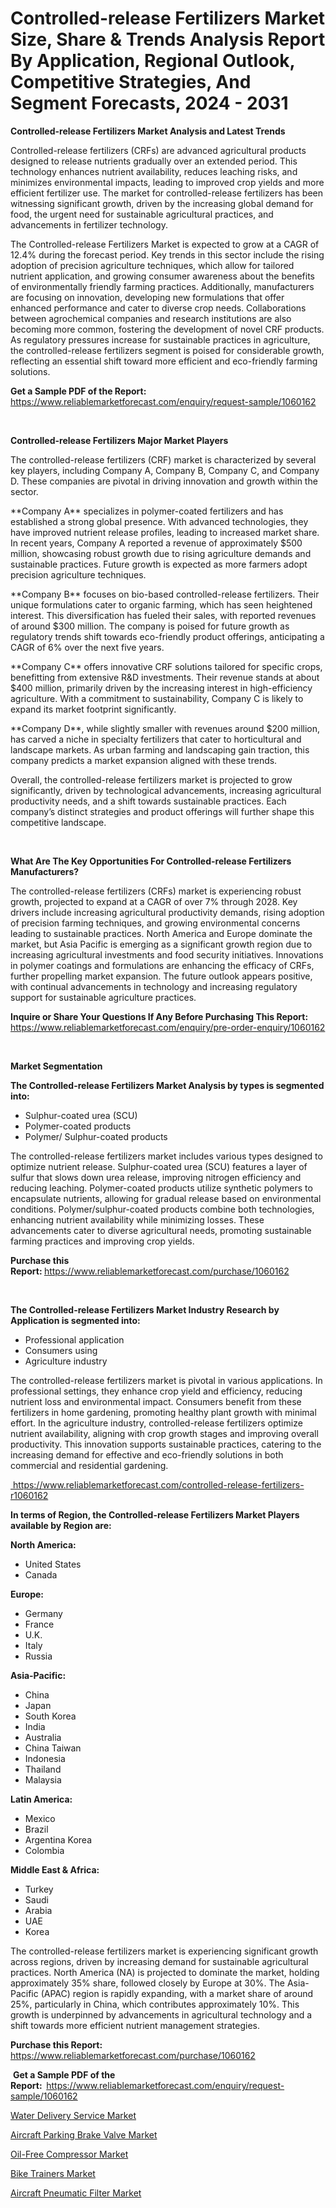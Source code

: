 <p><h1>Controlled-release Fertilizers Market Size, Share & Trends Analysis Report By Application, Regional Outlook, Competitive Strategies, And Segment Forecasts, 2024 - 2031</h1></p><p><strong>Controlled-release Fertilizers Market Analysis and Latest Trends</strong></p>
<p><p>Controlled-release fertilizers (CRFs) are advanced agricultural products designed to release nutrients gradually over an extended period. This technology enhances nutrient availability, reduces leaching risks, and minimizes environmental impacts, leading to improved crop yields and more efficient fertilizer use. The market for controlled-release fertilizers has been witnessing significant growth, driven by the increasing global demand for food, the urgent need for sustainable agricultural practices, and advancements in fertilizer technology.</p><p>The Controlled-release Fertilizers Market is expected to grow at a CAGR of 12.4% during the forecast period. Key trends in this sector include the rising adoption of precision agriculture techniques, which allow for tailored nutrient application, and growing consumer awareness about the benefits of environmentally friendly farming practices. Additionally, manufacturers are focusing on innovation, developing new formulations that offer enhanced performance and cater to diverse crop needs. Collaborations between agrochemical companies and research institutions are also becoming more common, fostering the development of novel CRF products. As regulatory pressures increase for sustainable practices in agriculture, the controlled-release fertilizers segment is poised for considerable growth, reflecting an essential shift toward more efficient and eco-friendly farming solutions.</p></p>
<p><strong>Get a Sample PDF of the Report:&nbsp;</strong> <a href="https://www.reliablemarketforecast.com/enquiry/request-sample/1060162?utm_campaign=1123&utm_medium=2&utm_source=Github&utm_content=ia&utm_term=02102024&utm_id=controlled-release-fertilizers">https://www.reliablemarketforecast.com/enquiry/request-sample/1060162</a></p>
<p>&nbsp;</p>
<p><strong>Controlled-release Fertilizers Major Market Players</strong></p>
<p><p>The controlled-release fertilizers (CRF) market is characterized by several key players, including Company A, Company B, Company C, and Company D. These companies are pivotal in driving innovation and growth within the sector.</p><p>**Company A** specializes in polymer-coated fertilizers and has established a strong global presence. With advanced technologies, they have improved nutrient release profiles, leading to increased market share. In recent years, Company A reported a revenue of approximately $500 million, showcasing robust growth due to rising agriculture demands and sustainable practices. Future growth is expected as more farmers adopt precision agriculture techniques.</p><p>**Company B** focuses on bio-based controlled-release fertilizers. Their unique formulations cater to organic farming, which has seen heightened interest. This diversification has fueled their sales, with reported revenues of around $300 million. The company is poised for future growth as regulatory trends shift towards eco-friendly product offerings, anticipating a CAGR of 6% over the next five years.</p><p>**Company C** offers innovative CRF solutions tailored for specific crops, benefitting from extensive R&D investments. Their revenue stands at about $400 million, primarily driven by the increasing interest in high-efficiency agriculture. With a commitment to sustainability, Company C is likely to expand its market footprint significantly.</p><p>**Company D**, while slightly smaller with revenues around $200 million, has carved a niche in specialty fertilizers that cater to horticultural and landscape markets. As urban farming and landscaping gain traction, this company predicts a market expansion aligned with these trends.</p><p>Overall, the controlled-release fertilizers market is projected to grow significantly, driven by technological advancements, increasing agricultural productivity needs, and a shift towards sustainable practices. Each company’s distinct strategies and product offerings will further shape this competitive landscape.</p></p>
<p>&nbsp;</p>
<p><strong>What Are The Key Opportunities For Controlled-release Fertilizers Manufacturers?</strong></p>
<p><p>The controlled-release fertilizers (CRFs) market is experiencing robust growth, projected to expand at a CAGR of over 7% through 2028. Key drivers include increasing agricultural productivity demands, rising adoption of precision farming techniques, and growing environmental concerns leading to sustainable practices. North America and Europe dominate the market, but Asia Pacific is emerging as a significant growth region due to increasing agricultural investments and food security initiatives. Innovations in polymer coatings and formulations are enhancing the efficacy of CRFs, further propelling market expansion. The future outlook appears positive, with continual advancements in technology and increasing regulatory support for sustainable agriculture practices.</p></p>
<p><strong>Inquire or Share Your Questions If Any Before Purchasing This Report:</strong> <a href="https://www.reliablemarketforecast.com/enquiry/pre-order-enquiry/1060162?utm_campaign=1123&utm_medium=2&utm_source=Github&utm_content=ia&utm_term=02102024&utm_id=controlled-release-fertilizers">https://www.reliablemarketforecast.com/enquiry/pre-order-enquiry/1060162</a></p>
<p>&nbsp;</p>
<p><strong>Market Segmentation</strong></p>
<p><strong>The Controlled-release Fertilizers Market Analysis by types is segmented into:</strong></p>
<p><ul><li>Sulphur-coated urea (SCU)</li><li>Polymer-coated products</li><li>Polymer/ Sulphur-coated products</li></ul></p>
<p><p>The controlled-release fertilizers market includes various types designed to optimize nutrient release. Sulphur-coated urea (SCU) features a layer of sulfur that slows down urea release, improving nitrogen efficiency and reducing leaching. Polymer-coated products utilize synthetic polymers to encapsulate nutrients, allowing for gradual release based on environmental conditions. Polymer/sulphur-coated products combine both technologies, enhancing nutrient availability while minimizing losses. These advancements cater to diverse agricultural needs, promoting sustainable farming practices and improving crop yields.</p></p>
<p><strong>Purchase this Report:&nbsp;</strong><a href="https://www.reliablemarketforecast.com/purchase/1060162?utm_campaign=1123&utm_medium=2&utm_source=Github&utm_content=ia&utm_term=02102024&utm_id=controlled-release-fertilizers">https://www.reliablemarketforecast.com/purchase/1060162</a></p>
<p>&nbsp;</p>
<p><strong>The Controlled-release Fertilizers Market Industry Research by Application is segmented into:</strong></p>
<p><ul><li>Professional application</li><li>Consumers using</li><li>Agriculture industry</li></ul></p>
<p><p>The controlled-release fertilizers market is pivotal in various applications. In professional settings, they enhance crop yield and efficiency, reducing nutrient loss and environmental impact. Consumers benefit from these fertilizers in home gardening, promoting healthy plant growth with minimal effort. In the agriculture industry, controlled-release fertilizers optimize nutrient availability, aligning with crop growth stages and improving overall productivity. This innovation supports sustainable practices, catering to the increasing demand for effective and eco-friendly solutions in both commercial and residential gardening.</p></p>
<p><a href="https://www.reliablemarketforecast.com/controlled-release-fertilizers-r1060162?utm_campaign=1123&utm_medium=2&utm_source=Github&utm_content=ia&utm_term=02102024&utm_id=controlled-release-fertilizers">&nbsp;https://www.reliablemarketforecast.com/controlled-release-fertilizers-r1060162</a></p>
<p><strong>In terms of Region, the Controlled-release Fertilizers Market Players available by Region are:</strong></p>
<p>
    <p> <strong> North America: </strong>
        <ul>
            <li>United States</li>
            <li>Canada</li>
        </ul>
        </p> 
    <p> <strong> Europe: </strong>
        <ul>
            <li>Germany</li>
            <li>France</li>
            <li>U.K.</li>
            <li>Italy</li>
            <li>Russia</li>
        </ul>
        </p> 
    <p> <strong> Asia-Pacific: </strong>
        <ul>
            <li>China</li>
            <li>Japan</li>
            <li>South Korea</li>
            <li>India</li>
            <li>Australia</li>
            <li>China Taiwan</li>
            <li>Indonesia</li>
            <li>Thailand</li>
            <li>Malaysia</li>
        </ul>
        </p> 
    <p> <strong> Latin America: </strong>
        <ul>
            <li>Mexico</li>
            <li>Brazil</li>
            <li>Argentina Korea</li>
            <li>Colombia</li>
        </ul>
        </p> 
    <p> <strong> Middle East & Africa: </strong>
        <ul>
            <li>Turkey</li>
            <li>Saudi</li>
            <li>Arabia</li>
            <li>UAE</li>
            <li>Korea</li>
        </ul>
    </p>
    </p>
<p><p>The controlled-release fertilizers market is experiencing significant growth across regions, driven by increasing demand for sustainable agricultural practices. North America (NA) is projected to dominate the market, holding approximately 35% share, followed closely by Europe at 30%. The Asia-Pacific (APAC) region is rapidly expanding, with a market share of around 25%, particularly in China, which contributes approximately 10%. This growth is underpinned by advancements in agricultural technology and a shift towards more efficient nutrient management strategies.</p></p>
<p><strong>Purchase this Report: </strong><a href="https://www.reliablemarketforecast.com/purchase/1060162?utm_campaign=1123&utm_medium=2&utm_source=Github&utm_content=ia&utm_term=02102024&utm_id=controlled-release-fertilizers">https://www.reliablemarketforecast.com/purchase/1060162</a></p>
<p>&nbsp;<strong>Get a Sample PDF of the Report:&nbsp;&nbsp;</strong><a href="https://www.reliablemarketforecast.com/enquiry/request-sample/1060162?utm_campaign=1123&utm_medium=2&utm_source=Github&utm_content=ia&utm_term=02102024&utm_id=controlled-release-fertilizers">https://www.reliablemarketforecast.com/enquiry/request-sample/1060162</a></p>
<p><strong></strong></p>
<p><p><a href="https://www.linkedin.com/pulse/water-delivery-service-market-global-trends-forecast-2024-yvbif?trackingId=A4DhI5v%2BQkC1SZfVfOMycA%3D%3D&utm_campaign=1123&utm_medium=2&utm_source=Github&utm_content=ia&utm_term=02102024&utm_id=controlled-release-fertilizers">Water Delivery Service Market</a></p><p><a href="https://issuu.com/reportprime-2/docs/aircraft-parking-brake-valve-market_385c478ce779df?utm_campaign=1123&utm_medium=2&utm_source=Github&utm_content=ia&utm_term=02102024&utm_id=controlled-release-fertilizers">Aircraft Parking Brake Valve Market</a></p><p><a href="https://github.com/MegiDuro586/Market-Research-Report-List-1/blob/main/oil-free-compressor-market.md?utm_campaign=1123&utm_medium=2&utm_source=Github&utm_content=ia&utm_term=02102024&utm_id=controlled-release-fertilizers">Oil-Free Compressor Market</a></p><p><a href="https://www.linkedin.com/pulse/bike-trainers-market-industry-trends-forecast-period-from-2024-1vnyf?utm_campaign=1123&utm_medium=2&utm_source=Github&utm_content=ia&utm_term=02102024&utm_id=controlled-release-fertilizers">Bike Trainers Market</a></p><p><a href="https://issuu.com/reportprime-2/docs/aircraft-pneumatic-filter-market-si_0e4643c2679733?utm_campaign=1123&utm_medium=2&utm_source=Github&utm_content=ia&utm_term=02102024&utm_id=controlled-release-fertilizers">Aircraft Pneumatic Filter Market</a></p></p>